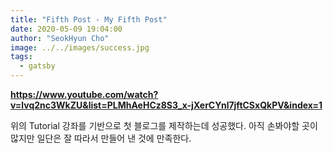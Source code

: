 ```yaml
---
title: "Fifth Post - My Fifth Post"
date: 2020-05-09 19:04:00
author: "SeokHyun Cho"
image: ../../images/success.jpg
tags:
  - gatsby
---
```


**<https://www.youtube.com/watch?v=lvq2nc3WkZU&list=PLMhAeHCz8S3_x-jXerCYnl7jftCSxQkPV&index=1>**

위의 Tutorial 강좌를 기반으로 첫 블로그를 제작하는데 성공했다. 아직 손봐야할 곳이 많지만 일단은 잘 따라서 만들어 낸 것에 만족한다.
